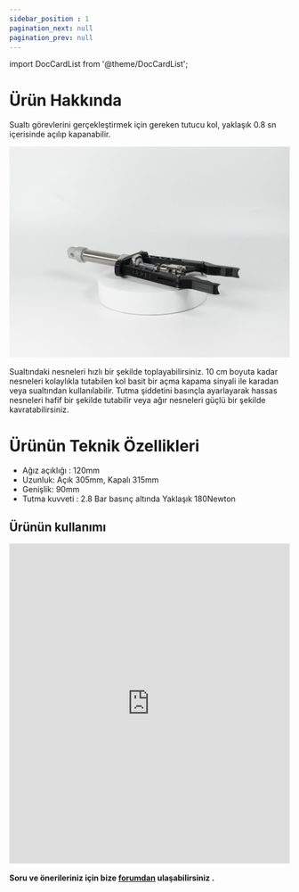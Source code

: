 ```yaml
---
sidebar_position : 1
pagination_next: null
pagination_prev: null
---
```


import DocCardList from '@theme/DocCardList';

# Ürün Hakkında

Sualtı görevlerini gerçekleştirmek için gereken tutucu kol, yaklaşık 0.8 sn içerisinde açılıp kapanabilir. 

![Pnömatik Tutucu](./image/IMG_5779-scaled.jpg)

Sualtındaki nesneleri hızlı bir şekilde toplayabilirsiniz. 10 cm boyuta kadar nesneleri kolaylıkla tutabilen kol basit bir açma kapama sinyali ile karadan veya sualtından kullanılabilir. Tutma şiddetini basınçla ayarlayarak hassas nesneleri hafif bir şekilde tutabilir veya ağır nesneleri güçlü bir şekilde kavratabilirsiniz.


# Ürünün Teknik Özellikleri

- Ağız açıklığı : 120mm
- Uzunluk: Açık 305mm, Kapalı 315mm
- Genişlik: 90mm  
- Tutma kuvveti : 2.8 Bar basınç altında Yaklaşık 180Newton

## Ürünün kullanımı

<iframe width="100%" height="574" src="https://www.youtube.com/embed/rv21GLY30Vw" title="180 NEWTON KAVRAMA GÜCÜ | Degz Su Altı Pinomatik Tutucu Kolu İnceledik !" frameborder="0" allow="accelerometer; autoplay; clipboard-write; encrypted-media; gyroscope; picture-in-picture; web-share" allowfullscreen></iframe>



**Soru ve önerileriniz için bize [forumdan](https://forum.degzrobotics.com/)    ulaşabilirsiniz .**




